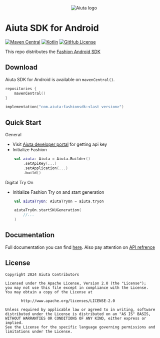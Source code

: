 <div align="center">
  <picture>
    <source media="(prefers-color-scheme: dark)" srcset="https://github.com/aiuta-com/android-sdk/assets/54765046/b104018c-9366-4cc3-8f40-dc202b6f5c8e">
    <img alt="Aiuta logo" src="https://github.com/aiuta-com/android-sdk/assets/54765046/b104018c-9366-4cc3-8f40-dc202b6f5c8e">
  </picture>
</div>

# Aiuta SDK for Android

[![Maven Central](https://img.shields.io/maven-central/v/com.aiuta/fashionsdk)](https://central.sonatype.com/search?q=com.aiuta)
[![Kotlin](https://img.shields.io/badge/kotlin-1.9.22-blue.svg?logo=kotlin)](http://kotlinlang.org)
[![GitHub License](https://img.shields.io/badge/license-Apache%20License%202.0-blue.svg?style=flat)](http://www.apache.org/licenses/LICENSE-2.0)

This repo distributes the [Fashion Android SDK](https://developer.aiuta.com/products/digital-try-on/Documentation)

## Download
Aiuta SDK for Android is available on `mavenCentral()`.
```kotlin
repositories {
    mavenCentral()
}

implementation("com.aiuta:fashionsdk:<last version>")
```

## Quick Start
General
- Visit [Aiuta developer portal](https://developer.aiuta.com) for getting api key
- Initialize Fashion
```kotlin
    val aiuta: Aiuta = Aiuta.Builder()
        .setApiKey(...)
        .setApplication(...)
        .build()
```

Digital Try On
- Initialize Fashion Try on and start generation
```kotlin
    val aiutaTryOn: AiutaTryOn = aiuta.tryon

    aiutaTryOn.startSKUGeneration(
        //...
    )
```

## Documentation

Full documentation you can find [here](https://aiuta-com.github.io/android-sdk-docs). Also pay attention
on [API refrence](https://aiuta-com.github.io/android-sdk-docs-api)


## License

    Copyright 2024 Aiuta Contributors

    Licensed under the Apache License, Version 2.0 (the "License");
    you may not use this file except in compliance with the License.
    You may obtain a copy of the License at

           http://www.apache.org/licenses/LICENSE-2.0

    Unless required by applicable law or agreed to in writing, software
    distributed under the License is distributed on an "AS IS" BASIS,
    WITHOUT WARRANTIES OR CONDITIONS OF ANY KIND, either express or implied.
    See the License for the specific language governing permissions and
    limitations under the License.
